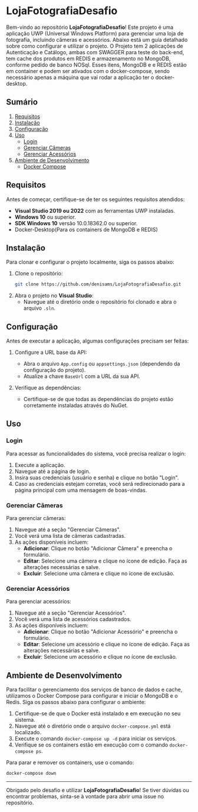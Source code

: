 # LojaFotografiaDesafio

Bem-vindo ao repositório **LojaFotografiaDesafio**! Este projeto é uma aplicação UWP (Universal Windows Platform) para gerenciar uma loja de fotografia, incluindo câmeras e acessórios. Abaixo está um guia detalhado sobre como configurar e utilizar o projeto. O Projeto tem 2 aplicações de Autenticação e Catálogo, ambas com SWAGGER para teste do back-end, tem cache dos produtos em REDIS e armazenamento no MongoDB, conforme pedido de banco NOSql. Esses itens, MongoDB e e REDIS estão em container e podem ser ativados com o docker-compose, sendo necessário apenas a máquina que vai rodar a aplicação ter o docker-desktop.

## Sumário

1. [Requisitos](#requisitos)
2. [Instalação](#instalação)
3. [Configuração](#configuração)
4. [Uso](#uso)
   - [Login](#login)
   - [Gerenciar Câmeras](#gerenciar-câmeras)
   - [Gerenciar Acessórios](#gerenciar-acessórios)
5. [Ambiente de Desenvolvimento](#ambiente-de-desenvolvimento)
   - [Docker Compose](#docker-compose)


## Requisitos

Antes de começar, certifique-se de ter os seguintes requisitos atendidos:

- **Visual Studio 2019 ou 2022** com as ferramentas UWP instaladas.
- **Windows 10** ou superior.
- **SDK Windows 10** versão 10.0.18362.0 ou superior.
- Docker-Desktop(Para os containers de MongoDB e REDIS)

## Instalação

Para clonar e configurar o projeto localmente, siga os passos abaixo:

1. Clone o repositório:
   ```sh
   git clone https://github.com/denisams/LojaFotografiaDesafio.git
   ```
2. Abra o projeto no **Visual Studio**:
   - Navegue até o diretório onde o repositório foi clonado e abra o arquivo `.sln`.

## Configuração

Antes de executar a aplicação, algumas configurações precisam ser feitas:

1. Configure a URL base da API:
   - Abra o arquivo `App.config` ou `appsettings.json` (dependendo da configuração do projeto).
   - Atualize a chave `BaseUrl` com a URL da sua API.

2. Verifique as dependências:
   - Certifique-se de que todas as dependências do projeto estão corretamente instaladas através do NuGet.

## Uso

### Login

Para acessar as funcionalidades do sistema, você precisa realizar o login:

1. Execute a aplicação.
2. Navegue até a página de login.
3. Insira suas credenciais (usuário e senha) e clique no botão "Login".
4. Caso as credenciais estejam corretas, você será redirecionado para a página principal com uma mensagem de boas-vindas.

### Gerenciar Câmeras

Para gerenciar câmeras:

1. Navegue até a seção "Gerenciar Câmeras".
2. Você verá uma lista de câmeras cadastradas.
3. As ações disponíveis incluem:
   - **Adicionar**: Clique no botão "Adicionar Câmera" e preencha o formulário.
   - **Editar**: Selecione uma câmera e clique no ícone de edição. Faça as alterações necessárias e salve.
   - **Excluir**: Selecione uma câmera e clique no ícone de exclusão.

### Gerenciar Acessórios

Para gerenciar acessórios:

1. Navegue até a seção "Gerenciar Acessórios".
2. Você verá uma lista de acessórios cadastrados.
3. As ações disponíveis incluem:
   - **Adicionar**: Clique no botão "Adicionar Acessório" e preencha o formulário.
   - **Editar**: Selecione um acessório e clique no ícone de edição. Faça as alterações necessárias e salve.
   - **Excluir**: Selecione um acessório e clique no ícone de exclusão.

## Ambiente de Desenvolvimento

Para facilitar o gerenciamento dos serviços de banco de dados e cache, utilizamos o Docker Compose para configurar e iniciar o MongoDB e o Redis. Siga os passos abaixo para configurar o ambiente:

1. Certifique-se de que o Docker está instalado e em execução no seu sistema.
2. Navegue até o diretório onde o arquivo `docker-compose.yml` está localizado.
3. Execute o comando `docker-compose up -d` para iniciar os serviços.
4. Verifique se os containers estão em execução com o comando `docker-compose ps`.

Para parar e remover os containers, use o comando:
```sh
docker-compose down
```

---

Obrigado pelo desafio e utilizar **LojaFotografiaDesafio**! Se tiver dúvidas ou encontrar problemas, sinta-se à vontade para abrir uma issue no repositório.
